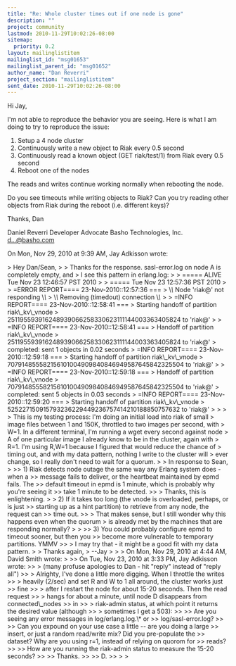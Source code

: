 ```yaml
---
title: "Re: Whole cluster times out if one node is gone"
description: ""
project: community
lastmod: 2010-11-29T10:02:26-08:00
sitemap:
  priority: 0.2
layout: mailinglistitem
mailinglist_id: "msg01653"
mailinglist_parent_id: "msg01652"
author_name: "Dan Reverri"
project_section: "mailinglistitem"
sent_date: 2010-11-29T10:02:26-08:00
---
```



Hi Jay,

I'm not able to reproduce the behavior you are seeing. Here is what I am
doing to try to reproduce the issue:
1. Setup a 4 node cluster
2. Continuously write a new object to Riak every 0.5 second
3. Continuously read a known object (GET riak/test/1) from Riak every 0.5
second
4. Reboot one of the nodes

The reads and writes continue working normally when rebooting the node.

Do you see timeouts while writing objects to Riak?
Can you try reading other objects from Riak during the reboot (i.e.
different keys)?

Thanks,
Dan

Daniel Reverri
Developer Advocate
Basho Technologies, Inc.
d...@basho.com


On Mon, Nov 29, 2010 at 9:39 AM, Jay Adkisson  wrote:

&gt; Hey Dan/Sean,
&gt;
&gt; Thanks for the response. sasl-error.log on node A is completely empty, and
&gt; I see this pattern in erlang.log:
&gt;
&gt; ===== ALIVE Tue Nov 23 12:46:57 PST 2010
&gt;
&gt; ===== Tue Nov 23 12:57:36 PST 2010
&gt;
&gt; =ERROR REPORT==== 23-Nov-2010::12:57:36 ===
&gt; \\*\\* Node 'riak@' not responding \\*\\*
&gt; \\*\\* Removing (timedout) connection \\*\\*
&gt;
&gt; =INFO REPORT==== 23-Nov-2010::12:58:41 ===
&gt; Starting handoff of partition riak\\_kv\\_vnode
&gt; 251195593916248939066258330623111144003363405824 to 'riak@'
&gt;
&gt; =INFO REPORT==== 23-Nov-2010::12:58:41 ===
&gt; Handoff of partition riak\\_kv\\_vnode
&gt; 251195593916248939066258330623111144003363405824 to 'riak@'
&gt; completed: sent 1 objects in 0.02 seconds
&gt; =INFO REPORT==== 23-Nov-2010::12:59:18 ===
&gt; Starting handoff of partition riak\\_kv\\_vnode
&gt; 707914855582156101004909840846949587645842325504 to 'riak@'
&gt;
&gt; =INFO REPORT==== 23-Nov-2010::12:59:18 ===
&gt; Handoff of partition riak\\_kv\\_vnode
&gt; 707914855582156101004909840846949587645842325504 to 'riak@'
&gt; completed: sent 5 objects in 0.03 seconds
&gt; =INFO REPORT==== 23-Nov-2010::12:59:20 ===
&gt; Starting handoff of partition riak\\_kv\\_vnode
&gt; 525227150915793236229449236757414210188850757632 to 'riak@'
&gt;
&gt; 
&gt;
&gt; This is my testing process: I'm doing an initial load into riak of small
&gt; image files between 1 and 150K, throttled to two images per second, with
&gt; W=1. In a different terminal, I'm running a wget every second against node
&gt; A of one particular image I already know to be in the cluster, again with
&gt; R=1. I'm using R,W=1 because I figured that would reduce the chance of
&gt; timing out, and with my data pattern, nothing I write to the cluster will
&gt; ever change, so I really don't need to wait for a quorum.
&gt;
&gt; In response to Sean,
&gt;
&gt;&gt; 1) Riak detects node outage the same way any Erlang system does - when a
&gt;&gt; message fails to deliver, or the heartbeat maintained by epmd fails. The
&gt;&gt; default timeout in epmd is 1 minute, which is probably why you're seeing it
&gt;&gt; take 1 minute to be detected.
&gt;&gt;
&gt; Thanks, this is enlightening.
&gt;
&gt; 2) If it takes too long (the vnode is overloaded, perhaps, or is just
&gt;&gt; starting up as a hint partition) to retrieve from any node, the request can
&gt;&gt; time out.
&gt;&gt;
&gt; That makes sense, but I still wonder why this happens even when the quorum
&gt; is already met by the machines that are responding normally?
&gt;
&gt;
&gt;&gt; 3) You could probably configure epmd to timeout sooner, but then you
&gt;&gt; become more vulnerable to temporary partitions. YMMV
&gt;&gt;
&gt; I may try that - it might be a good fit with my data pattern.
&gt;
&gt; Thanks again,
&gt; --Jay
&gt;
&gt;
&gt; On Mon, Nov 29, 2010 at 4:44 AM, David Smith  wrote:
&gt;
&gt;&gt; On Tue, Nov 23, 2010 at 3:33 PM, Jay Adkisson  wrote:
&gt;&gt; &gt; (many profuse apologies to Dan - hit "reply" instead of "reply all")
&gt;&gt; &gt; Alrighty, I've done a little more digging. When I throttle the writes
&gt;&gt; &gt; heavily (2/sec) and set R and W to 1 all around, the cluster works just
&gt;&gt; fine
&gt;&gt; &gt; after I restart the node for about 15-20 seconds. Then the read request
&gt;&gt; &gt; hangs for about a minute, until node D disappears from connected\\_nodes
&gt;&gt; in
&gt;&gt; &gt; riak-admin status, at which point it returns the desired value (although
&gt;&gt; &gt; sometimes I get a 503):
&gt;&gt;
&gt;&gt; Are you seeing any error messages in log/erlang.log.\\* or
&gt;&gt; log/sasl-error.log?
&gt;&gt;
&gt;&gt; Can you expound on your use case a little -- are you doing a large
&gt;&gt; insert, or just a random read/write mix? Did you pre-populate the
&gt;&gt; dataset? Why are you using r=1, instead of relying on quorom for
&gt;&gt; reads?
&gt;&gt;
&gt;&gt; How are you running the riak-admin status to measure the 15-20 seconds?
&gt;&gt;
&gt;&gt; Thanks.
&gt;&gt;
&gt;&gt; D.
&gt;&gt;
&gt;
&gt;
